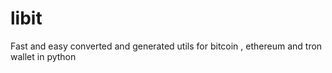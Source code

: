 # libit
Fast and easy converted and generated utils for bitcoin , ethereum and tron wallet in python
